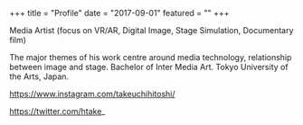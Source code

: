 +++
title = "Profile"
date = "2017-09-01"
featured = ""
+++

Media Artist (focus on VR/AR, Digital Image, Stage Simulation, Documentary film)

The major themes of his work centre around media technology, relationship between image and stage.
Bachelor of Inter Media Art. Tokyo University of the Arts, Japan.

https://www.instagram.com/takeuchihitoshi/

https://twitter.com/htake_
